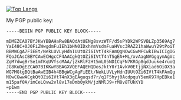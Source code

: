 [![Top Langs](https://github-readme-stats.vercel.app/api/top-langs/?username=abelkrijgtalles&langs_count=100)](https://github.com/anuraghazra/github-readme-stats)

My PGP public key:

    -----BEGIN PGP PUBLIC KEY BLOCK-----
    
    mDMEZCA07BYJKwYBBAHaRw8BAQdAtUENg8svzWTF/d5sPYDk2WPSVBLZp3569Ag7
    YaI48C+0J0FiZWwgdmFuIEh1bHN0IDxhYmVsdmFuaHVsc3RAZ21haWwuY29tPoiT
    BBMWCgA7FiEEt/NekLUVLyHdnIUUtOZi6IVtT4kFAmQgNOwCGwMFCwkIBwICIgIG
    FQoJCAsCBBYCAwECHgcCF4AACgkQtOZi6IVtT4nTSgEA+ML/xvAagNVGgqymAgVc
    ZgM7dwgBrSe1mTKqUVfscMAA/jZkRlF2Ht5mL05NDICqFN7KRGp8gdJuuke4ruoQ
    JG8KuDgEZCA07BIKKwYBBAGXVQEFAQEHQDosJktY0r1AvkV0EtjjNXiad6OiOX3a
    WG7MGtgBQtBaAwEIB4h4BBgWCgAgFiEEt/NekLUVLyHdnIUUtOZi6IVtT4kFAmQg
    NOwCGwwACgkQtOZi6IVtT4nX3gEAguqsd7r/q1F5hyj0AcdpquY5emX97HpEBke1
    m15paf0A/imCeLQvw2vl8v17eDmb0ykM/jzNMlJ9+rM8v8TUkKYD
    =p1wm
    -----END PGP PUBLIC KEY BLOCK-----
